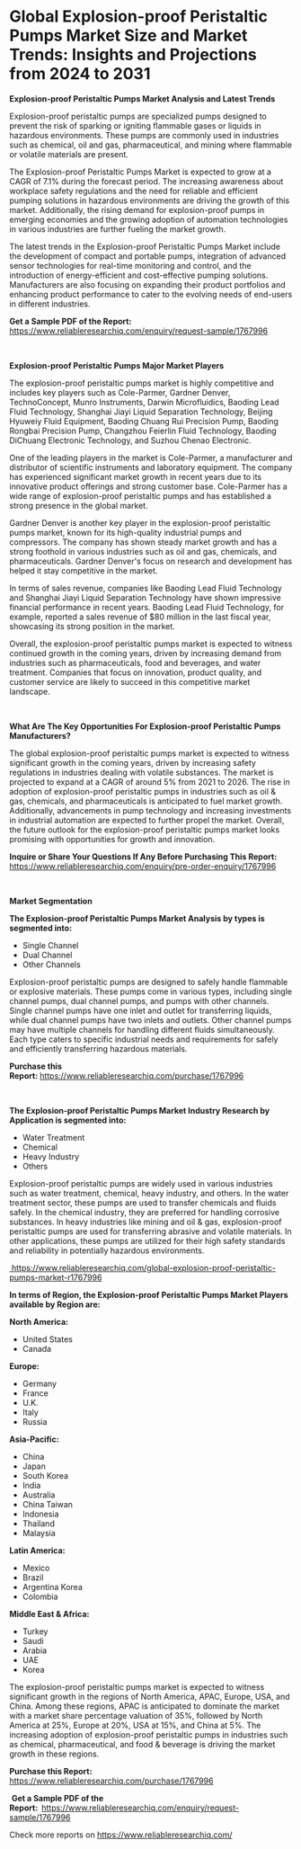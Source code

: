 <p><h1>Global Explosion-proof Peristaltic Pumps Market Size and Market Trends: Insights and Projections from 2024 to 2031</h1></p><p><strong>Explosion-proof Peristaltic Pumps Market Analysis and Latest Trends</strong></p>
<p><p>Explosion-proof peristaltic pumps are specialized pumps designed to prevent the risk of sparking or igniting flammable gases or liquids in hazardous environments. These pumps are commonly used in industries such as chemical, oil and gas, pharmaceutical, and mining where flammable or volatile materials are present.</p><p>The Explosion-proof Peristaltic Pumps Market is expected to grow at a CAGR of 7.1% during the forecast period. The increasing awareness about workplace safety regulations and the need for reliable and efficient pumping solutions in hazardous environments are driving the growth of this market. Additionally, the rising demand for explosion-proof pumps in emerging economies and the growing adoption of automation technologies in various industries are further fueling the market growth.</p><p>The latest trends in the Explosion-proof Peristaltic Pumps Market include the development of compact and portable pumps, integration of advanced sensor technologies for real-time monitoring and control, and the introduction of energy-efficient and cost-effective pumping solutions. Manufacturers are also focusing on expanding their product portfolios and enhancing product performance to cater to the evolving needs of end-users in different industries.</p></p>
<p><strong>Get a Sample PDF of the Report:&nbsp;</strong> <a href="https://www.reliableresearchiq.com/enquiry/request-sample/1767996">https://www.reliableresearchiq.com/enquiry/request-sample/1767996</a></p>
<p>&nbsp;</p>
<p><strong>Explosion-proof Peristaltic Pumps Major Market Players</strong></p>
<p><p>The explosion-proof peristaltic pumps market is highly competitive and includes key players such as Cole-Parmer, Gardner Denver, TechnoConcept, Munro Instruments, Darwin Microfluidics, Baoding Lead Fluid Technology, Shanghai Jiayi Liquid Separation Technology, Beijing Hyuweiy Fluid Equipment, Baoding Chuang Rui Precision Pump, Baoding Rongbai Precision Pump, Changzhou Feierlin Fluid Technology, Baoding DiChuang Electronic Technology, and Suzhou Chenao Electronic.</p><p>One of the leading players in the market is Cole-Parmer, a manufacturer and distributor of scientific instruments and laboratory equipment. The company has experienced significant market growth in recent years due to its innovative product offerings and strong customer base. Cole-Parmer has a wide range of explosion-proof peristaltic pumps and has established a strong presence in the global market.</p><p>Gardner Denver is another key player in the explosion-proof peristaltic pumps market, known for its high-quality industrial pumps and compressors. The company has shown steady market growth and has a strong foothold in various industries such as oil and gas, chemicals, and pharmaceuticals. Gardner Denver's focus on research and development has helped it stay competitive in the market.</p><p>In terms of sales revenue, companies like Baoding Lead Fluid Technology and Shanghai Jiayi Liquid Separation Technology have shown impressive financial performance in recent years. Baoding Lead Fluid Technology, for example, reported a sales revenue of $80 million in the last fiscal year, showcasing its strong position in the market.</p><p>Overall, the explosion-proof peristaltic pumps market is expected to witness continued growth in the coming years, driven by increasing demand from industries such as pharmaceuticals, food and beverages, and water treatment. Companies that focus on innovation, product quality, and customer service are likely to succeed in this competitive market landscape.</p></p>
<p>&nbsp;</p>
<p><strong>What Are The Key Opportunities For Explosion-proof Peristaltic Pumps Manufacturers?</strong></p>
<p><p>The global explosion-proof peristaltic pumps market is expected to witness significant growth in the coming years, driven by increasing safety regulations in industries dealing with volatile substances. The market is projected to expand at a CAGR of around 5% from 2021 to 2026. The rise in adoption of explosion-proof peristaltic pumps in industries such as oil & gas, chemicals, and pharmaceuticals is anticipated to fuel market growth. Additionally, advancements in pump technology and increasing investments in industrial automation are expected to further propel the market. Overall, the future outlook for the explosion-proof peristaltic pumps market looks promising with opportunities for growth and innovation.</p></p>
<p><strong>Inquire or Share Your Questions If Any Before Purchasing This Report:</strong> <a href="https://www.reliableresearchiq.com/enquiry/pre-order-enquiry/1767996">https://www.reliableresearchiq.com/enquiry/pre-order-enquiry/1767996</a></p>
<p>&nbsp;</p>
<p><strong>Market Segmentation</strong></p>
<p><strong>The Explosion-proof Peristaltic Pumps Market Analysis by types is segmented into:</strong></p>
<p><ul><li>Single Channel</li><li>Dual Channel</li><li>Other Channels</li></ul></p>
<p><p>Explosion-proof peristaltic pumps are designed to safely handle flammable or explosive materials. These pumps come in various types, including single channel pumps, dual channel pumps, and pumps with other channels. Single channel pumps have one inlet and outlet for transferring liquids, while dual channel pumps have two inlets and outlets. Other channel pumps may have multiple channels for handling different fluids simultaneously. Each type caters to specific industrial needs and requirements for safely and efficiently transferring hazardous materials.</p></p>
<p><strong>Purchase this Report:&nbsp;</strong><a href="https://www.reliableresearchiq.com/purchase/1767996">https://www.reliableresearchiq.com/purchase/1767996</a></p>
<p>&nbsp;</p>
<p><strong>The Explosion-proof Peristaltic Pumps Market Industry Research by Application is segmented into:</strong></p>
<p><ul><li>Water Treatment</li><li>Chemical</li><li>Heavy Industry</li><li>Others</li></ul></p>
<p><p>Explosion-proof peristaltic pumps are widely used in various industries such as water treatment, chemical, heavy industry, and others. In the water treatment sector, these pumps are used to transfer chemicals and fluids safely. In the chemical industry, they are preferred for handling corrosive substances. In heavy industries like mining and oil & gas, explosion-proof peristaltic pumps are used for transferring abrasive and volatile materials. In other applications, these pumps are utilized for their high safety standards and reliability in potentially hazardous environments.</p></p>
<p><a href="https://www.reliableresearchiq.com/global-explosion-proof-peristaltic-pumps-market-r1767996">&nbsp;https://www.reliableresearchiq.com/global-explosion-proof-peristaltic-pumps-market-r1767996</a></p>
<p><strong>In terms of Region, the Explosion-proof Peristaltic Pumps Market Players available by Region are:</strong></p>
<p>
    <p> <strong> North America: </strong>
        <ul>
            <li>United States</li>
            <li>Canada</li>
        </ul>
        </p> 
    <p> <strong> Europe: </strong>
        <ul>
            <li>Germany</li>
            <li>France</li>
            <li>U.K.</li>
            <li>Italy</li>
            <li>Russia</li>
        </ul>
        </p> 
    <p> <strong> Asia-Pacific: </strong>
        <ul>
            <li>China</li>
            <li>Japan</li>
            <li>South Korea</li>
            <li>India</li>
            <li>Australia</li>
            <li>China Taiwan</li>
            <li>Indonesia</li>
            <li>Thailand</li>
            <li>Malaysia</li>
        </ul>
        </p> 
    <p> <strong> Latin America: </strong>
        <ul>
            <li>Mexico</li>
            <li>Brazil</li>
            <li>Argentina Korea</li>
            <li>Colombia</li>
        </ul>
        </p> 
    <p> <strong> Middle East & Africa: </strong>
        <ul>
            <li>Turkey</li>
            <li>Saudi</li>
            <li>Arabia</li>
            <li>UAE</li>
            <li>Korea</li>
        </ul>
    </p>
    </p>
<p><p>The explosion-proof peristaltic pumps market is expected to witness significant growth in the regions of North America, APAC, Europe, USA, and China. Among these regions, APAC is anticipated to dominate the market with a market share percentage valuation of 35%, followed by North America at 25%, Europe at 20%, USA at 15%, and China at 5%. The increasing adoption of explosion-proof peristaltic pumps in industries such as chemical, pharmaceutical, and food & beverage is driving the market growth in these regions.</p></p>
<p><strong>Purchase this Report: </strong><a href="https://www.reliableresearchiq.com/purchase/1767996">https://www.reliableresearchiq.com/purchase/1767996</a></p>
<p>&nbsp;<strong>Get a Sample PDF of the Report:&nbsp;&nbsp;</strong><a href="https://www.reliableresearchiq.com/enquiry/request-sample/1767996">https://www.reliableresearchiq.com/enquiry/request-sample/1767996</a></p>
<p><strong></strong></p>
<p>Check more reports on <a href="https://www.reliableresearchiq.com/">https://www.reliableresearchiq.com/</a></p>